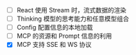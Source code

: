 - [ ] React 使用 Stream 时，流式数据的渲染
- [ ] Thinking 模型的思考能力和任意模型组合
- [ ] Config 配置信息的本地加载
- [ ] MCP 的资源和 Prompt 信息的利用
- [x] MCP 支持 SSE 和 WS 协议
